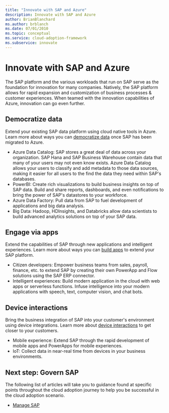 ```yaml
---
title: "Innovate with SAP and Azure"
description: Innovate with SAP and Azure
author: BrianBlanchard
ms.author: brblanch
ms.date: 07/01/2010
ms.topic: conceptual
ms.service: cloud-adoption-framework
ms.subservice: innovate
---
```


# Innovate with SAP and Azure

The SAP platform and the various workloads that run on SAP serve as the foundation for innovation for many companies. Natively, the SAP platform allows for rapid expansion and customization of business processes & customer experiences. When teamed with the innovation capabilities of Azure, innovation can go even further.

## Democratize data

Extend your existing SAP data platform using cloud native tools in Azure. Learn more about ways you can [democratize data](../../innovate/best-practices/data.md) once SAP has been migrated to Azure.

- Azure Data Catalog: SAP stores a great deal of data across your organization. SAP Hana and SAP Business Warehouse contain data that many of your users may not even know exists. Azure Data Catalog allows your users to classify and add metadata to those data sources, making it easier for all users to the find the data they need within SAP's databases.
- PowerBI: Create rich visualizations to build business insights on top of SAP data. Build and share reports, dashboards, and even notifications to bring the power of SAP's datastores to your workforce.
- Azure Data Factory: Pull data from SAP to fuel development of applications and big data analysis.
- Big Data: Hadoop, HDInsights, and Databricks allow data scientists to build advanced analytics solutions on top of your SAP data.

## Engage via apps

Extend the capabilities of SAP through new applications and intelligent experiences. Learn more about ways you can [build apps](../../innovate/best-practices/apps.md) to extend your SAP platform.

- Citizen developers: Empower business teams from sales, payroll, finance, etc. to extend SAP by creating their own PowerApp and Flow solutions using the SAP ERP connector.
- Intelligent experiences: Build modern application in the cloud with web apps or serverless functions. Infuse intelligence into your modern applications with speech, text, computer vision, and chat bots.

## Device interactions

Bring the business integration of SAP into your customer's environment using device integrations. Learn more about [device interactions](../../innovate/best-practices/devices.md) to get closer to your customers.

- Mobile experience: Extend SAP through the rapid development of mobile apps and PowerApps for mobile experiences.
- IoT: Collect data in near-real time from devices in your business environments.

## Next step: Govern SAP

The following list of articles will take you to guidance found at specific points throughout the cloud adoption journey to help you be successful in the cloud adoption scenario.

- [Manage SAP](./manage.md)

